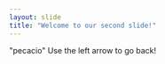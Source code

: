 ```yaml
---
layout: slide
title: "Welcome to our second slide!"
---
```

"pecacio"
Use the left arrow to go back!
